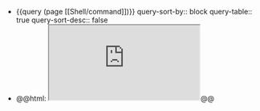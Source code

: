 - {{query (page [[Shell/command]])}}
  query-sort-by:: block
  query-table:: true
  query-sort-desc:: false
- @@html: <iframe src="https://www.xmind.app/embed/WwtB/" class="browser-tab invert" allowfullscreen="true"></iframe>@@